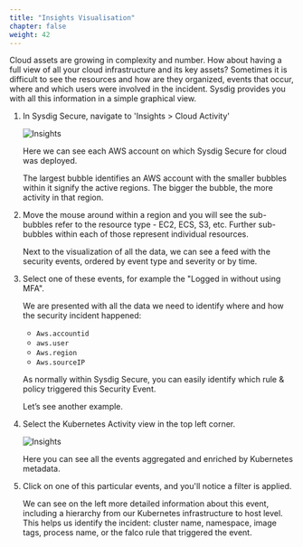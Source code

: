 ```yaml
---
title: "Insights Visualisation"
chapter: false
weight: 42
---
```


Cloud assets are growing in complexity and number. How about having a full view of all your cloud infrastructure and its key assets? Sometimes it is difficult to see the resources and how are they organized, events that occur, where and which users were involved in the incident. Sysdig provides you with all this information in a simple graphical view.

1. In Sysdig Secure, navigate to 'Insights > Cloud Activity'

    ![Insights](/images/insights01.png)

    Here we can see each AWS account on which Sysdig Secure for cloud was deployed.

    The largest bubble identifies an AWS account with the smaller bubbles within it signify the active regions.  The bigger the bubble, the more activity in that region.

1. Move the mouse around within a region and you will see the sub-bubbles refer to the resource type - EC2, ECS, S3, etc.  Further sub-bubbles within each of those represent individual resources.

    Next to the visualization of all the data, we can see a feed with the security events, ordered by event type and severity or by time.

1. Select one of these events, for example the "Logged in without using MFA".

    We are presented with all the data we need to identify where and how the security incident happened:

     - `Aws.accountid`
     - `aws.user`
     - `Aws.region`
     - `Aws.sourceIP`

    As normally within Sysdig Secure, you can easily identify which rule & policy triggered this Security Event.

    Let’s see another example.

1. Select the Kubernetes Activity view in the top left corner.

    ![Insights](/images/insights02.png)

    Here you can see all the events aggregated and enriched by Kubernetes metadata.

1. Click on one of this particular events, and you'll notice a filter is applied.

    We can see on the left more detailed information about this event, including a hierarchy from our Kubernetes infrastructure to host level. This helps us identify the incident: cluster name, namespace, image tags, process name, or the falco rule that triggered the event.
